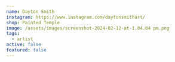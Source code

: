 ```yaml
---
name: Dayton Smith
instagram: https://www.instagram.com/daytonsmithart/
shop: Painted Temple
image: /assets/images/screenshot-2024-02-12-at-1.04.04 pm.png
tags:
  - artist
active: false
featured: false
---
```

